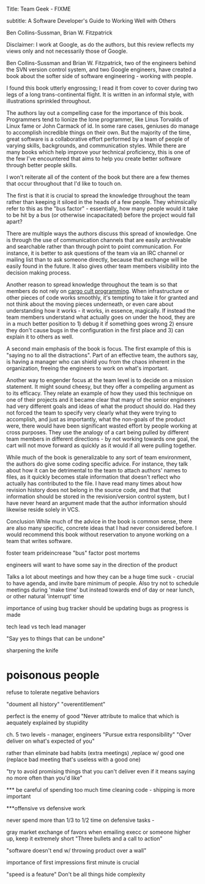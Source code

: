 Title: Team Geek - FIXME

subtitle: A Software Developer's Guide to Working Well with Others

Ben Collins-Sussman, Brian W. Fitzpatrick

Disclaimer: I work at Google, as do the authors, but this review reflects my views only and not necessarily those of Google.

Ben Collins-Sussman and Brian W. Fitzpatrick, two of the engineers behind the SVN version control system, and two Google engineers, have created a book about the softer side of software engineering - working with people.  


I found this book utterly engrossing; I read it from cover to cover during two legs of a long trans-continental flight. It is written in an informal style, with illustrations sprinkled throughout.

The authors lay out a compelling case for the importance of this book. Programmers tend to lionize the lone programmer, like Linus Torvalds of Linux fame or John Carmack of id. In some rare cases, geniuses do manage to accomplish incredible things on their own. But the majority of the time, great software is a collaborative effort performed by a team of people of varying skills, backgrounds, and communication styles. While there are many books which help improve your technical proficiency, this is one of the few I've encountered that aims to help you create better software through better people skills.

I won't reiterate all of the content of the book but there are a few themes that occur throughout that I'd like to touch on.

The first is that it is crucial to spread the knowledge throughout the team rather than keeping it siloed in the heads of a few people. They whimsically refer to this as the "bus factor" - essentially, how many people would it take to be hit by a bus (or otherwise incapacitated) before the project would fall apart?

There are multiple ways the authors discuss this spread of knowledge. One is through the use of communication channels that are easily archiveable and searchable rather than through point to point communication. For instance, it is better to ask questions of the team via an IRC channel or mailing list than to ask someone directly, because that exchange will be easily found in the future. It also gives other team members visibility into the decision making process.

Another reason to spread knowledge throughout the team is so that members do not rely on [cargo cult programming][]. When infrastructure or other pieces of code works smoothly, it's tempting to take it for granted and not think about the moving pieces underneath, or even care about understanding how it works - it works, in essence, magically. If instead the team members understand what actually goes on under the hood, they are in a much better position to 1) debug it if something goes wrong 2) ensure they don't cause bugs in the configuration in the first place and 3) can explain it to others as well.


[cargo cult programming]:http://en.wikipedia.org/wiki/Cargo_cult_programming

A second main emphasis of the book is focus. The first example of this is "saying no to all the distractions".  Part of an effective team, the authors say, is having a manager who can shield you from the chaos inherent in the organization, freeing the engineers to work on what's important.

Another way to engender focus at the team level is to decide on a mission statement. It might sound cheesy, but they offer a compelling argument as to its efficacy. They relate an example of how they used this technique on one of their projects and it became clear that many of the senior engineers had very different goals and ideas of what the product should do. Had they not forced the team to specify very clearly what they were trying to accomplish, and just as importantly, what the non-goals of the product were, there would have been significant wasted effort by people working at cross purposes. 
They use the analogy of a cart being pulled by different team members in different directions - by not working towards one goal, the cart will not move forward as quickly as it would if all were pulling together.

While much of the book is generalizable to any sort of team environment, the authors do give some coding specific advice. For instance, they talk about how it can be detrimental to the team to attach authors' names to files, as it quickly becomes stale information that doesn't reflect who actually has contributed to the file. I have read many times about how revision history does not belong in the source code, and that that information should be stored in the revision/version control system, but I have never heard an argument made that the author information should likewise reside solely in VCS.

Conclusion
While much of the advice in the book is common sense, there are also many specific, concrete ideas that I had never considered before. I would recommend this book without reservation to anyone working on a team that writes software.








foster team prideincrease "bus" factor
post mortems

engineers will want to have some say in the direction of the product

Talks a lot about meetings and how they can be a huge time suck - crucial to have agenda, and invite bare minimum of people.  Also try not to schedule meetings during 'make time' but instead towards end of day or near lunch, or other natural 'interrupt' time

importance of using bug tracker
should be updating bugs as progress is made

tech lead vs tech lead manager

"Say yes to things that can be undone"

sharpening the knife

# poisonous people
refuse to tolerate negative behaviors

"doument all history"
"overentitlement"

perfect is the enemy of good
"Never attribute to malice that which is aequately explained by stupidity

ch. 5
two levels - manager, engineers
"Pursue extra responsibility"
"Over deliver on what's expected of you"

rather than eliminate bad habits (extra meetings) ,replace w/ good one (replace bad meeting that's useless with a good one)

"try to avoid promising things that you can't deliver even if it means saying no more often than you'd like"

*** be careful of spending too much time cleaning code - shipping is more important

***offensive vs defensive work

never spend more than 1/3 to 1/2 time on defensive tasks - 

gray market exchange of favors
when emailing execc or someone higher up, keep it extremely short
"Three bullets and a call to action"

"software doesn't end w/ throwing product over a wall"

importance of first impressions
first minute is crucial

"speed is a feature"
Don't be all things
hide complexity